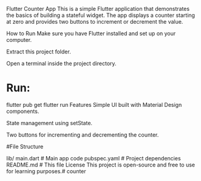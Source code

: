 Flutter Counter App
This is a simple Flutter application that demonstrates the basics of building a stateful widget.
The app displays a counter starting at zero and provides two buttons to increment or decrement the value.

How to Run
Make sure you have Flutter installed and set up on your computer.

Extract this project folder.

Open a terminal inside the project directory.

# Run:

flutter pub get
flutter run
Features
Simple UI built with Material Design components.

State management using setState.

Two buttons for incrementing and decrementing the counter.

#File Structure

lib/
  main.dart         # Main app code
pubspec.yaml        # Project dependencies
README.md           # This file
License
This project is open-source and free to use for learning purposes.# counter
